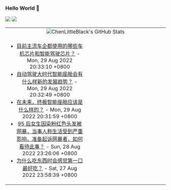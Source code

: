 ### Hello World 👋

[![](https://img.shields.io/badge/@ChenLittleBlack-1a6c81?style=flat&logo=java&logoColor=1a6c81&label=Java&colorA=ffffff)](https://www.java.com/)
[![](https://img.shields.io/badge/@ChenLittleBlack-41b883?style=flat&logo=vuedotjs&logoColor=41b883&label=Vue&colorA=ffffff)](https://cn.vuejs.org/)

<table>
<tr>
<td colspan="2" style="text-align: center;">
<img alt="ChenLittleBlack's GitHub Stats" src="https://github-readme-stats.vercel.app/api?username=ChenLittleBlack&show_icons=true&icon_color=CE1D2D&text_color=718096&bg_color=ffffff&hide_title=true" />
</td>
</tr>
<tr>
<td align="center" valign="middle">

<!-- START_SECTION:blog -->
* <a href='http://www.zhihu.com/question/462757332/answer/2650888340?utm_campaign=rss&utm_medium=rss&utm_source=rss&utm_content=title' target='_blank'>目前主流车企都使用的哪些车机芯片和智能驾驶芯片？</a> - Mon, 29 Aug 2022 20:33:10 +0800
* <a href='http://www.zhihu.com/question/401680193/answer/2651174790?utm_campaign=rss&utm_medium=rss&utm_source=rss&utm_content=title' target='_blank'>自动驾驶大时代智能座舱会有什么样新的发展趋势？</a> - Mon, 29 Aug 2022 20:32:49 +0800
* <a href='http://www.zhihu.com/question/515185119/answer/2651191979?utm_campaign=rss&utm_medium=rss&utm_source=rss&utm_content=title' target='_blank'>在未来，终极智能座舱应该是什么样的？</a> - Mon, 29 Aug 2022 20:31:59 +0800
* <a href='http://www.zhihu.com/question/545531331/answer/2596182125?utm_campaign=rss&utm_medium=rss&utm_source=rss&utm_content=title' target='_blank'>95 后女生因染粉红色头发被网暴，当事人称生活受到严重影响，准备起诉网暴者，如何看待此事？</a> - Sun, 28 Aug 2022 23:26:06 +0800
* <a href='http://www.zhihu.com/question/20969272/answer/2648078614?utm_campaign=rss&utm_medium=rss&utm_source=rss&utm_content=title' target='_blank'>为什么吃东西时会感觉第一口最好吃？</a> - Sat, 27 Aug 2022 23:58:39 +0800
<!-- END_SECTION:blog -->

</td>
<td valign="middle" width="50%">

<!-- START_SECTION:douban -->

<!-- END_SECTION:douban -->

</td>
</tr>
</table>

